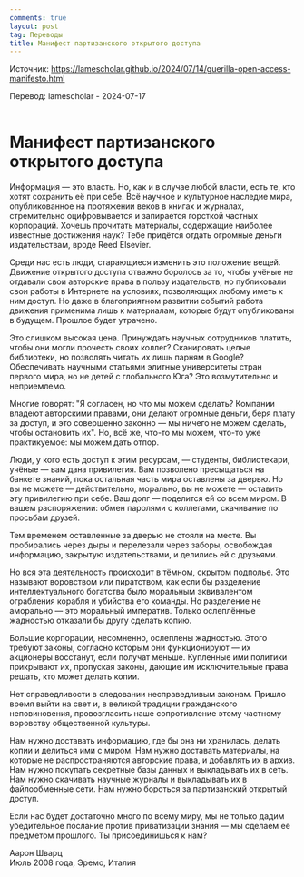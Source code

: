 ```yaml
---
comments: true
layout: post
tag: Переводы
title: Манифест партизанского открытого доступа
---
```


Источник: <https://lamescholar.github.io/2024/07/14/guerilla-open-access-manifesto.html>

Перевод: lamescholar - 2024-07-17
<br><br>

# Манифест партизанского открытого доступа

Информация — это власть. Но, как и в случае любой власти, есть те, кто хотят сохранить её при себе. Всё научное и культурное наследие мира, опубликованное на протяжении веков в книгах и журналах, стремительно оцифровывается и запирается горсткой частных корпораций. Хочешь прочитать материалы, содержащие наиболее известные достижения наук? Тебе придётся отдать огромные деньги издательствам, вроде Reed Elsevier.

Среди нас есть люди, старающиеся изменить это положение вещей. Движение открытого доступа отважно боролось за то, чтобы учёные не отдавали свои авторские права в пользу издательств, но публиковали свои работы в Интернете на условиях, позволяющих любому иметь к ним доступ. Но даже в благоприятном развитии событий работа движения применима лишь к материалам, которые будут опубликованы в будущем. Прошлое будет утрачено.

Это слишком высокая цена. Принуждать научных сотрудников платить, чтобы они могли прочесть своих коллег? Сканировать целые библиотеки, но позволять читать их лишь парням в Google? Обеспечивать научными статьями элитные университеты стран первого мира, но не детей с глобального Юга? Это возмутительно и неприемлемо.

Многие говорят: "Я согласен, но что мы можем сделать? Компании владеют авторскими правами, они делают огромные деньги, беря плату за доступ, и это совершенно законно — мы ничего не можем сделать, чтобы остановить их". Но, всё же, что-то мы можем, что-то уже практикуемое: мы можем дать отпор.

Люди, у кого есть доступ к этим ресурсам, — студенты, библиотекари, учёные — вам дана привилегия. Вам позволено пресыщаться на банкете знаний, пока остальная часть мира оставлены за дверью. Но вы не можете — действительно, морально, вы не можете — оставить эту привилегию при себе. Ваш долг — поделится ей со всем миром. В вашем распоряжении: обмен паролями с коллегами, скачивание по просьбам друзей.

Тем временем оставленные за дверью не стояли на месте. Вы пробирались через дыры и перелезали через заборы, освобождая информацию, закрытую издательствами, и делились ей с друзьями.

Но вся эта деятельность происходит в тёмном, скрытом подполье. Это называют воровством или пиратством, как если бы разделение интеллектуального богатства было моральным эквивалентом ограбления корабля и убийства его команды. Но разделение не аморально — это моральный императив. Только ослеплённые жадностью отказали бы другу сделать копию.

Большие корпорации, несомненно, ослеплены жадностью. Этого требуют законы, согласно которым они функционируют — их акционеры восстанут, если получат меньше. Купленные ими политики прикрывают их, пропуская законы, дающие им исключительные права решать, кто может делать копии.

Нет справедливости в следовании несправедливым законам. Пришло время выйти на свет и, в великой традиции гражданского неповиновения, провозгласить наше сопротивление этому частному воровству общественной культуры.

Нам нужно доставать информацию, где бы она ни хранилась, делать копии и делиться ими с миром. Нам нужно доставать материалы, на которые не распространяются авторские права, и добавлять их в архив. Нам нужно покупать секретные базы данных и выкладывать их в сеть. Нам нужно скачивать научные журналы и выкладывать их в файлообменные сети. Нам нужно бороться за партизанский открытый доступ.

Если нас будет достаточно много по всему миру, мы не только дадим убедительное послание против приватизации знания — мы сделаем её предметом прошлого. Ты присоединишься к нам?

Аарон Шварц<br>
Июль 2008 года, Эремо, Италия